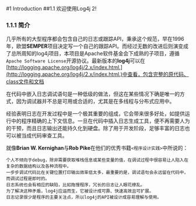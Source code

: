#1 <span id="Introduction">Introduction</span>
##1.1 欢迎使用Log4j 2!

### 1.1.1 简介

几乎所有的大型程序都会包含自己的日志或跟踪API，秉承这个规范，早在1996年，欧盟**SEMPER**项目决定写一个自己的跟踪API。而经过无数的改进后则演变成了总所周知的log4j项目，本项目是Apache软件基金会下成熟的子项目，遵循`Apache Software License`开源协议。最新版本的**log4j**可以在[http://logging.apache.org/log4j/2.x/index.html.](http://logging.apache.org/log4j/2.x/index.html.)中查看，包含完整的原代码、class文件和文档

在代码中嵌入日志调试语句是一种低级的做法，但这在某些情况下确是唯一的方式，因为调试器并不总是可用或合适的，尤其是在多线程与分布式应用中。

经验表明日志在开发过程中是一个极其重要的组成，它会带来很多好处，如提供运行中的程序精确的上下文信息。一旦在代码中插入日志生成工具，便不再需要人为的干预，而且日志输出还能持久化到硬盘。除了用于开发阶段，足够丰富的日志也可以被当成代码审查工具。

就像**Brian W. Kernighan**与**Rob Pike**在他们的优秀书籍`<程序设计实践>`中所说的：

```
个人不倾向于debug，除非需要获取堆栈信息或某些变量的值，在调试过程中很容易让人陷入在复杂的数据结构以及各种流程中。
一步步调试代码比在关键位置打印输出效率低太多，最重要的是，调试语句会永远留在代码中，而调试过程是即时的。
日志系统也会有相应的缺陷，比如拖慢程序，冗长的日志让人眼花缭乱。
为了解决这种矛盾，log4j应运而生，它被设计成可靠、快速高效且可扩展。
日志记录很少是程序的主要关注点，所以log4j的API被设计成容易理解与使用。
```



